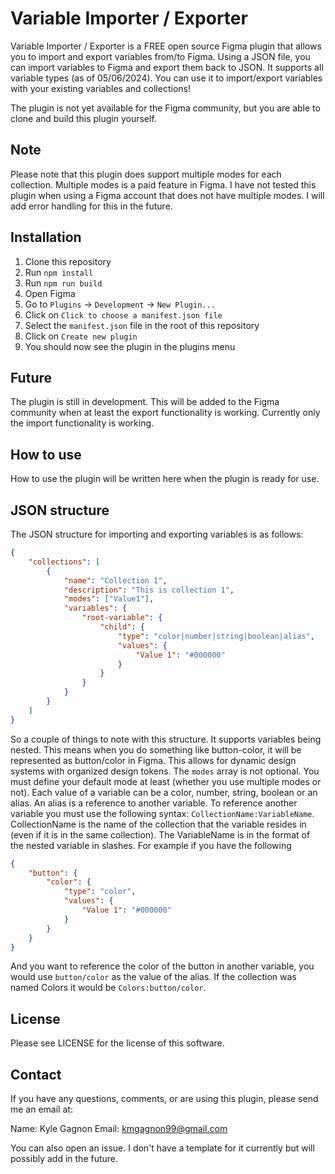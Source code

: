 # Variable Importer / Exporter

Variable Importer / Exporter is a FREE open source Figma plugin that allows you to import and export variables from/to Figma. Using a JSON file, you can import variables to Figma and export them back to JSON. It supports all variable types (as of 05/06/2024). You can use it to import/export variables with your existing variables and collections!

The plugin is not yet available for the Figma community, but you are able to clone and build this plugin yourself.

## Note

Please note that this plugin does support multiple modes for each collection. Multiple modes is a paid feature in Figma. I have not tested this plugin when using a Figma account that does not have multiple modes. I will add error handling for this in the future.

## Installation

1. Clone this repository
2. Run `npm install`
3. Run `npm run build`
4. Open Figma
5. Go to `Plugins` -> `Development` -> `New Plugin...`
6. Click on `Click to choose a manifest.json file`
7. Select the `manifest.json` file in the root of this repository
8. Click on `Create new plugin`
9. You should now see the plugin in the plugins menu

## Future

The plugin is still in development. This will be added to the Figma community when at least the export functionality is working. Currently only the import functionality is working.

## How to use

How to use the plugin will be written here when the plugin is ready for use.

## JSON structure

The JSON structure for importing and exporting variables is as follows:

```json
{
    "collections": [
        {
            "name": "Collection 1",
            "description": "This is collection 1",
            "modes": ["Value1"],
            "variables": {
                "root-variable": {
                    "child": {
                        "type": "color|number|string|boolean|alias",
                        "values": {
                            "Value 1": "#000000"
                        }
                    }
                }
            }
        }
    ]
}
```

So a couple of things to note with this structure. It supports variables being nested. This means when you do something like button-color, it will be represented as button/color in Figma. This allows for dynamic design systems with organized design tokens. The `modes` array is not optional. You must define your default mode at least (whether you use multiple modes or not). Each value of a variable can be a color, number, string, boolean or an alias. An alias is a reference to another variable. To reference another variable you must use the following syntax: `CollectionName:VariableName`. CollectionName is the name of the collection that the variable resides in (even if it is in the same collection). The VariableName is in the format of the nested variable in slashes. For example if you have the following

```json
{
    "button": {
        "color": {
            "type": "color",
            "values": {
                "Value 1": "#000000"
            }
        }
    }
}
```

And you want to reference the color of the button in another variable, you would use `button/color` as the value of the alias. If the collection was named Colors it would be `Colors:button/color`.

## License

Please see LICENSE for the license of this software.

## Contact

If you have any questions, comments, or are using this plugin, please send me an email at:

Name: Kyle Gagnon
Email: kmgagnon99@gmail.com

You can also open an issue. I don't have a template for it currently but will possibly add in the future.
